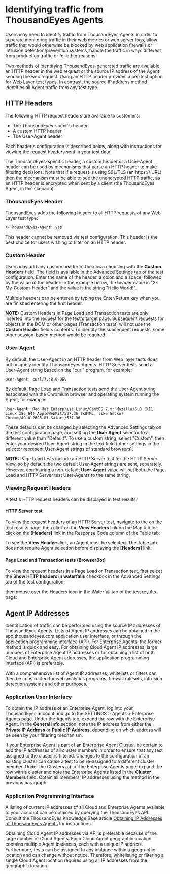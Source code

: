 # Identifying traffic from ThousandEyes Agents

Users may need to identify traffic from ThousandEyes Agents in order to separate monitoring traffic in their web metrics or web server logs, allow traffic that would otherwise be blocked by web application firewalls or intrusion detection/prevention systems, handle the traffic in ways different from production traffic or for other reasons.

Two methods of identifying ThousandEyes-generated traffic are available: an HTTP header in the web request or the source IP address of the Agent sending the web request. Using an HTTP header provides a per-test option for Web Layer test types.  In contrast, the source IP address method identifies all Agent traffic from any test type.

## HTTP Headers

The following HTTP request headers are available to customers:

* The ThousandEyes-specific header
* A custom HTTP header
* The User-Agent header

Each header's configuration is described below, along with instructions for viewing the request headers sent in your test data.

The ThousandEyes-specific header, a custom header or a User-Agent header can be used by mechanisms that parse an HTTP header to make filtering decisions.  Note that if a request is using SSL/TLS \(an https:// URL\) then the mechanism must be able to see the unencrypted HTTP traffic, as an HTTP header is encrypted when sent by a client \(the ThousandEyes Agent, in this scenario\).

### ThousandEyes Header

ThousandEyes adds the following header to all HTTP requests of any Web Layer test type:

```text
X-ThousandEyes-Agent: yes
```

This header cannot be removed via test configuration.  This header is the best choice for users wishing to filter on an HTTP header.

### Custom Header

Users may add any custom header of their own choosing with the **Custom Headers** field.  The field is available in the Advanced Settings tab of the test configuration.  Enter the name of the header, a colon and a space, followed by the value of the header.  In the example below, the header name is "X-My-Custom-Header" and the value is the string "Hello World!".

Multiple headers can be entered by typing the Enter/Return key when you are finished entering the first header.

**NOTE:** Custom Headers in Page Load and Transaction tests are only inserted into the request for the test's target page.  Subsequent requests for objects in the DOM or other pages \(Transaction tests\) will not use the **Custom Header** field's contents. To identify the subsequent requests, some other session-based method would be required.

### User-Agent

By default, the User-Agent in an HTTP header from Web layer tests does not uniquely identify ThousandEyes Agents.  HTTP Server tests send a User-Agent string based on the "curl" program, for example:

```text
User-Agent: curl/7.48.0-DEV
```

By default, Page Load and Transaction tests send the User-Agent string associated with the Chromium browser and operating system running the Agent, for example:

```text
User-Agent: Red Hat Enterprise Linux/CentOS 7.x: Mozilla/5.0 (X11; Linux x86_64) AppleWebKit/537.36 (KHTML, like Gecko) Chrome/49.0.2623.87 Safari/537.36
```

These defaults can be changed by selecting the Advanced Settings tab on the test configuration page, and setting the **User Agent** selector to a different value than "Default".  To use a custom string, select "Custom", then enter your desired User-Agent string in the text field \(other settings in the selector represent User-Agent strings of standard browsers\).

**NOTE:**  Page Load tests include an HTTP Server test for the HTTP Server View, so by default the two default User-Agent strings are sent, separately.  However, configuring a non-default **User-Agent** value will set both the Page Load and HTTP Server test User-Agents to the same string.

### Viewing Request Headers

A test's HTTP request headers can be displayed in test results:

#### HTTP Server test

To view the request headers of an HTTP Server test, navigate to the on the test results page, then click on the **View Headers** link on the Map tab, or click on the **\[Headers\]** link in the Response Code column of the Table tab:

To see the **View Headers** link, an Agent must be selected.  The Table tab does not require Agent selection before displaying the **\[Headers\]** link:

#### Page Load and Transaction tests \(BrowserBot\)

To view the request headers in a Page Load or Transaction test, first select the **Show HTTP headers in waterfalls** checkbox in the Advanced Settings tab of the test configuration:

then mouse over the Headers icon in the Waterfall tab of the test results page:

## Agent IP Addresses

Identification of traffic can be performed using the source IP addresses of ThousandEyes Agents. Lists of Agent IP addresses can be obtained in the app.thousandeyes.com application user interface, or through the application programming interface \(API\).  For Enterprise Agents, the former method is quick and easy.  For obtaining Cloud Agent IP addresses, large numbers of Enterprise Agent IP addresses or for obtaining a list of both Cloud and Enterprise Agent addresses, the application programming interface \(API\) is preferable.

With a comprehensive list of Agent IP addresses, whitelists or filters can then be constructed for web analytics programs, firewall rulesets, intrusion detection systems and other purposes.

### Application User Interface

To obtain the IP address of an Enterprise Agent, log into your ThousandEyes account and go to the SETTINGS &gt; Agents &gt; Enterprise Agents page.  Under the Agents tab, expand the row with the Enterprise Agent.  In the **General Info** section, note the IP address from either the **Private IP Address** or **Public IP Address**, depending on which address will be seen by your filtering mechanism.

If your Enterprise Agent is part of an Enterprise Agent Cluster, be certain to add the IP addresses of all cluster members in order to ensure that any test assigned to the cluster is filtered. Changes to the configuration of an existing cluster can cause a test to be re-assigned to a different cluster member. Under the Clusters tab of the Enterprise Agents page, expand the row with a cluster and note the Enterprise Agents listed in the **Cluster Members** field. Obtain all members' IP addresses using the method in the previous paragraph.

### Application Programming Interface

A listing of current IP addresses of all Cloud and Enterprise Agents available to your account can be obtained by querying the ThousandEyes API. Consult the ThousandEyes Knowledge Base article [Obtaining IP Addresses of ThousandEyes Agents](https://success.thousandeyes.com/ViewArticle?articleIdParam=kA0E0000000CmnuKAC) for instructions.

Obtaining Cloud Agent IP addresses via API is preferable because of the large number of Cloud Agents.  Each Cloud Agent geographic location contains multiple Agent instances, each with a unique IP address.  Furthermore, tests can be assigned to any instance within a geographic location and can change without notice.  Therefore, whitelisting or filtering a single Cloud Agent location requires using all IP addresses from the geographic location.

